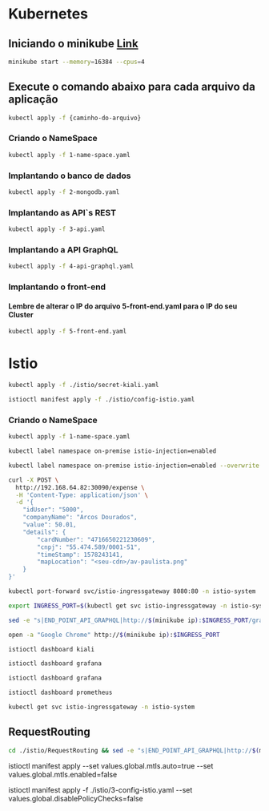 # Kubernetes

## Iniciando o minikube [Link](https://istio.io/docs/setup/platform-setup/minikube/)

```bash
minikube start --memory=16384 --cpus=4
```

## Execute o comando abaixo para cada arquivo da aplicação 

```bash
kubectl apply -f {caminho-do-arquivo}
```

### Criando o NameSpace

```bash
kubectl apply -f 1-name-space.yaml
```

### Implantando o banco de dados

```bash
kubectl apply -f 2-mongodb.yaml
```

### Implantando as API`s REST

```bash
kubectl apply -f 3-api.yaml
```

### Implantando a API GraphQL

```bash
kubectl apply -f 4-api-graphql.yaml
```

### Implantando o front-end

#### Lembre de alterar o IP do arquivo 5-front-end.yaml para o IP do seu Cluster

```bash
kubectl apply -f 5-front-end.yaml
```

# Istio

```bash
kubectl apply -f ./istio/secret-kiali.yaml
```

```bash
istioctl manifest apply -f ./istio/config-istio.yaml
```

### Criando o NameSpace

```bash
kubectl apply -f 1-name-space.yaml
```

```bash
kubectl label namespace on-premise istio-injection=enabled
```

```bash
kubectl label namespace on-premise istio-injection=enabled --overwrite
```

```bash
curl -X POST \
  http://192.168.64.82:30090/expense \
  -H 'Content-Type: application/json' \
  -d '{
    "idUser": "5000",
    "companyName": "Arcos Dourados",
    "value": 50.01,
    "details": {
        "cardNumber": "4716650221230609",
        "cnpj": "55.474.589/0001-51",
        "timeStamp": 1578243141,
        "mapLocation": "<seu-cdn>/av-paulista.png"
    }
}'
```

```bash
kubectl port-forward svc/istio-ingressgateway 8080:80 -n istio-system
```

```bash
export INGRESS_PORT=$(kubectl get svc istio-ingressgateway -n istio-system -o jsonpath='{.spec.ports[1].nodePort}')
```

```bash
sed -e "s|END_POINT_API_GRAPHQL|http://$(minikube ip):$INGRESS_PORT/graphql|g" 5-front-end.yaml | kubectl apply -f -
```

```bash
open -a "Google Chrome" http://$(minikube ip):$INGRESS_PORT
```

```bash
istioctl dashboard kiali
```

```bash
istioctl dashboard grafana
```

```bash
istioctl dashboard grafana
```

```bash
istioctl dashboard prometheus
```

```bash
kubectl get svc istio-ingressgateway -n istio-system
```

## RequestRouting

```bash
cd ./istio/RequestRouting && sed -e "s|END_POINT_API_GRAPHQL|http://$(minikube ip):$INGRESS_PORT/graphql|g" 1-front-end-dark.yaml | kubectl apply -f -
```

istioctl manifest apply --set values.global.mtls.auto=true --set values.global.mtls.enabled=false



istioctl manifest apply -f ./istio/3-config-istio.yaml --set values.global.disablePolicyChecks=false